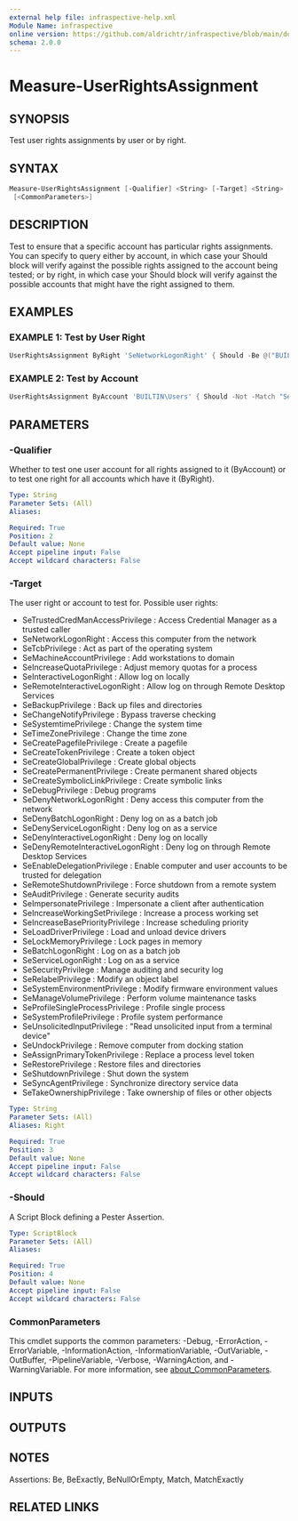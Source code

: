 ```yaml
---
external help file: infraspective-help.xml
Module Name: infraspective
online version: https://github.com/aldrichtr/infraspective/blob/main/docs/help/Measure-UserRightsAssignment.md
schema: 2.0.0
---
```


# Measure-UserRightsAssignment

## SYNOPSIS

Test user rights assignments by user or by right.

## SYNTAX

```powershell
Measure-UserRightsAssignment [-Qualifier] <String> [-Target] <String> [-Should] <ScriptBlock>
 [<CommonParameters>]
```

## DESCRIPTION

Test to ensure that a specific account has particular rights assignments.  You
can specify to query either by account, in which case your Should block will
verify against the possible rights assigned to the account being tested; or by
right, in which case your Should block will verify against the possible accounts
that might have the right assigned to them.

## EXAMPLES

### EXAMPLE 1: Test by User Right

```powershell
UserRightsAssignment ByRight 'SeNetworkLogonRight' { Should -Be @("BUILTIN\Users","BUILTIN\Administrators") }
```

### EXAMPLE 2: Test by Account

```powershell
UserRightsAssignment ByAccount 'BUILTIN\Users' { Should -Not -Match "SeServiceLogonRight" }
```

## PARAMETERS

### -Qualifier

Whether to test one user account for all rights assigned to it (ByAccount) or to
test one right for all accounts which have it (ByRight).

```yaml
Type: String
Parameter Sets: (All)
Aliases:

Required: True
Position: 2
Default value: None
Accept pipeline input: False
Accept wildcard characters: False
```

### -Target

The user right or account to test for.
Possible user rights:

- SeTrustedCredManAccessPrivilege
  : Access Credential Manager as a trusted caller
- SeNetworkLogonRight
  : Access this computer from the network
- SeTcbPrivilege
  : Act as part of the operating system
- SeMachineAccountPrivilege
  : Add workstations to domain
- SeIncreaseQuotaPrivilege
  : Adjust memory quotas for a process
- SeInteractiveLogonRight
  : Allow log on locally
- SeRemoteInteractiveLogonRight
  : Allow log on through Remote Desktop Services
- SeBackupPrivilege
  : Back up files and directories
- SeChangeNotifyPrivilege
  : Bypass traverse checking
- SeSystemtimePrivilege
  : Change the system time
- SeTimeZonePrivilege
  : Change the time zone
- SeCreatePagefilePrivilege
  : Create a pagefile
- SeCreateTokenPrivilege
  : Create a token object
- SeCreateGlobalPrivilege
  : Create global objects
- SeCreatePermanentPrivilege
  : Create permanent shared objects
- SeCreateSymbolicLinkPrivilege
  : Create symbolic links
- SeDebugPrivilege
  : Debug programs
- SeDenyNetworkLogonRight
  : Deny access this computer from the network
- SeDenyBatchLogonRight
  : Deny log on as a batch job
- SeDenyServiceLogonRight
  : Deny log on as a service
- SeDenyInteractiveLogonRight
  : Deny log on locally
- SeDenyRemoteInteractiveLogonRight
  : Deny log on through Remote Desktop Services
- SeEnableDelegationPrivilege
  : Enable computer and user accounts to be trusted for delegation
- SeRemoteShutdownPrivilege
  : Force shutdown from a remote system
- SeAuditPrivilege
  : Generate security audits
- SeImpersonatePrivilege
  : Impersonate a client after authentication
- SeIncreaseWorkingSetPrivilege
  : Increase a process working set
- SeIncreaseBasePriorityPrivilege
  : Increase scheduling priority
- SeLoadDriverPrivilege
  : Load and unload device drivers
- SeLockMemoryPrivilege
  : Lock pages in memory
- SeBatchLogonRight
  : Log on as a batch job
- SeServiceLogonRight
  : Log on as a service
- SeSecurityPrivilege
  : Manage auditing and security log
- SeRelabelPrivilege
  : Modify an object label
- SeSystemEnvironmentPrivilege
  : Modify firmware environment values
- SeManageVolumePrivilege
  : Perform volume maintenance tasks
- SeProfileSingleProcessPrivilege
  : Profile single process
- SeSystemProfilePrivilege
  : Profile system performance
- SeUnsolicitedInputPrivilege
  : "Read unsolicited input from a terminal device"
- SeUndockPrivilege
  : Remove computer from docking station
- SeAssignPrimaryTokenPrivilege
  : Replace a process level token
- SeRestorePrivilege
  : Restore files and directories
- SeShutdownPrivilege
  : Shut down the system
- SeSyncAgentPrivilege
  : Synchronize directory service data
- SeTakeOwnershipPrivilege
  : Take ownership of files or other objects

```yaml
Type: String
Parameter Sets: (All)
Aliases: Right

Required: True
Position: 3
Default value: None
Accept pipeline input: False
Accept wildcard characters: False
```

### -Should

A Script Block defining a Pester Assertion.

```yaml
Type: ScriptBlock
Parameter Sets: (All)
Aliases:

Required: True
Position: 4
Default value: None
Accept pipeline input: False
Accept wildcard characters: False
```

### CommonParameters

This cmdlet supports the common parameters: -Debug, -ErrorAction,
-ErrorVariable, -InformationAction, -InformationVariable, -OutVariable,
-OutBuffer, -PipelineVariable, -Verbose, -WarningAction, and -WarningVariable.
For more information, see
[about_CommonParameters](http://go.microsoft.com/fwlink/?LinkID=113216).

## INPUTS

## OUTPUTS

## NOTES

Assertions: Be, BeExactly, BeNullOrEmpty, Match, MatchExactly

## RELATED LINKS

